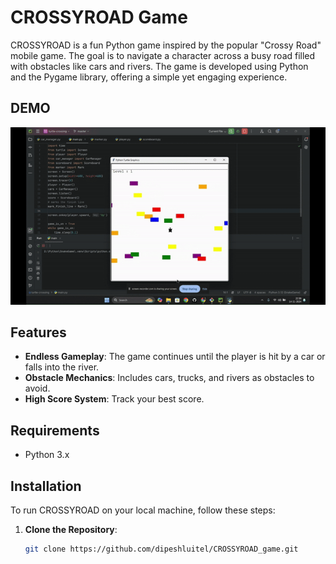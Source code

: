 # CROSSYROAD Game

CROSSYROAD is a fun Python game inspired by the popular "Crossy Road" mobile game. The goal is to navigate a character across a busy road filled with obstacles like cars and rivers. The game is developed using Python and the Pygame library, offering a simple yet engaging experience.

## DEMO

![CrossyRoad Gameplay](images/crossyroad.gif)


## Features

- **Endless Gameplay**: The game continues until the player is hit by a car or falls into the river.
- **Obstacle Mechanics**: Includes cars, trucks, and rivers as obstacles to avoid.
- **High Score System**: Track your best score.

## Requirements

- Python 3.x

## Installation

To run CROSSYROAD on your local machine, follow these steps:

1. **Clone the Repository**:
   ```bash
   git clone https://github.com/dipeshluitel/CROSSYROAD_game.git
